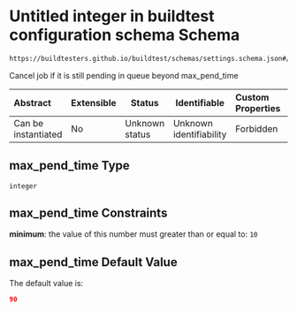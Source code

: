 # Untitled integer in buildtest configuration schema Schema

```txt
https://buildtesters.github.io/buildtest/schemas/settings.schema.json#/definitions/slurm/properties/max_pend_time
```

Cancel job if it is still pending in queue beyond max_pend_time


| Abstract            | Extensible | Status         | Identifiable            | Custom Properties | Additional Properties | Access Restrictions | Defined In                                                                   |
| :------------------ | ---------- | -------------- | ----------------------- | :---------------- | --------------------- | ------------------- | ---------------------------------------------------------------------------- |
| Can be instantiated | No         | Unknown status | Unknown identifiability | Forbidden         | Allowed               | none                | [settings.schema.json\*](../out/settings.schema.json "open original schema") |

## max_pend_time Type

`integer`

## max_pend_time Constraints

**minimum**: the value of this number must greater than or equal to: `10`

## max_pend_time Default Value

The default value is:

```json
90
```

